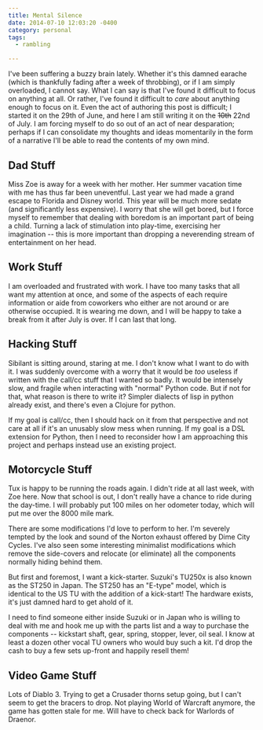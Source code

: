 ```yaml
---
title: Mental Silence
date: 2014-07-10 12:03:20 -0400
category: personal
tags:
  - rambling

---
```


I've been suffering a buzzy brain lately. Whether it's this damned
earache (which is thankfully fading after a week of throbbing), or if
I am simply overloaded, I cannot say. What I can say is that I've
found it difficult to focus on anything at all. Or rather, I've found
it difficult to *care* about anything enough to focus on it. Even the
act of authoring this post is difficult; I started it on the 29th of
June, and here I am still writing it on the <del>10th</del> 22nd of
July. I am forcing myself to do so out of an act of near desparation;
perhaps if I can consolidate my thoughts and ideas momentarily in the
form of a narrative I'll be able to read the contents of my own mind.

<!-- more -->

## Dad Stuff

Miss Zoe is away for a week with her mother. Her summer vacation time
with me has thus far been uneventful. Last year we had made a grand
escape to Florida and Disney world. This year will be much more sedate
(and significantly less expensive). I worry that she will get bored,
but I force myself to remember that dealing with boredom is an
important part of being a child. Turning a lack of stimulation into
play-time, exercising her imagination -- this is more important than
dropping a neverending stream of entertainment on her head.

## Work Stuff

I am overloaded and frustrated with work. I have too many tasks that
all want my attention at once, and some of the aspects of each require
information or aide from coworkers who either are not around or are
otherwise occupied. It is wearing me down, and I will be happy to take
a break from it after July is over. If I can last that long.

## Hacking Stuff

Sibilant is sitting around, staring at me. I don't know what I want to
do with it. I was suddenly overcome with a worry that it would be
*too* useless if written with the call/cc stuff that I wanted so
badly. It would be intensely slow, and fragile when interacting with
"normal" Python code. But if not for that, what reason is there to
write it? Simpler dialects of lisp in python already exist, and
there's even a Clojure for python.

If my goal is call/cc, then I should hack on it from that perspective
and not care at all if it's an unusably slow mess when running. If my
goal is a DSL extension for Python, then I need to reconsider how I am
approaching this project and perhaps instead use an existing project.

## Motorcycle Stuff

Tux is happy to be running the roads again. I didn't ride at all last
week, with Zoe here. Now that school is out, I don't really have a
chance to ride during the day-time. I will probably put 100 miles on
her odometer today, which will put me over the 8000 mile mark.

There are some modifications I'd love to perform to her. I'm severely
tempted by the look and sound of the Norton exhaust offered by Dime
City Cycles. I've also seen some interesting minimalist modifications
which remove the side-covers and relocate (or eliminate) all the
components normally hiding behind them.

But first and foremost, I want a kick-starter. Suzuki's TU250x is also
known as the ST250 in Japan. The ST250 has an "E-type" model, which is
identical to the US TU with the addition of a kick-start! The hardware
exists, it's just damned hard to get ahold of it.

I need to find someone either inside Suzuki or in Japan who is willing
to deal with me and hook me up with the parts list and a way to
purchase the components -- kickstart shaft, gear, spring, stopper,
lever, oil seal. I know at least a dozen other vocal TU owners who
would buy such a kit. I'd drop the cash to buy a few sets up-front and
happily resell them!

## Video Game Stuff

Lots of Diablo 3. Trying to get a Crusader thorns setup going, but I
can't seem to get the bracers to drop. Not playing World of Warcraft
anymore, the game has gotten stale for me. Will have to check back for
Warlords of Draenor.
